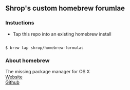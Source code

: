 ## Shrop's custom homebrew forumlae

### Instuctions
* Tap this repo into an existing homebrew install  
<code>
$ brew tap shrop/homebrew-formulas
</code>

### About homebrew
The missing package manager for OS X  
[Website](http://mxcl.github.com/homebrew)  
[Github](https://github.com/mxcl/homebrew)  
